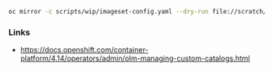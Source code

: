 
```sh
oc mirror -c scripts/wip/imageset-config.yaml --dry-run file://scratch/mirror_media
```

### Links

- https://docs.openshift.com/container-platform/4.14/operators/admin/olm-managing-custom-catalogs.html
